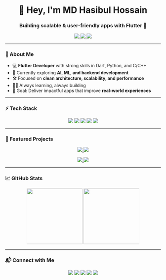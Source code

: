 <!--
## Hi there 👋

**hAsiBuL231/hAsiBuL231** is a ✨ _special_ ✨ repository because its `README.md` (this file) appears on your GitHub profile.

Here are some ideas to get you started:

- 🔭 I’m currently working on ...
- 🌱 I’m currently learning ...
- 👯 I’m looking to collaborate on ...
- 🤔 I’m looking for help with ...
- 💬 Ask me about ...
- 📫 How to reach me: ...
- 😄 Pronouns: ...
- ⚡ Fun fact: ...
-->



<!-- Banner (optional, you can design a banner and upload to repo, then link here) -->
<!-- <img src="banner.png" alt="MD Hasibul Hossain" width="100%"/> -->

<h1 align="center">👋 Hey, I'm MD Hasibul Hossain</h1>
<h3 align="center">Building scalable & user-friendly apps with Flutter 🚀</h3>

<p align="center">
  <a href="https://www.linkedin.com/in/hasibulhossain3251/" target="_blank">
    <img src="https://img.shields.io/badge/-LinkedIn-0077B5?style=for-the-badge&logo=linkedin&logoColor=white" />
  </a>
  <a href="https://www.youtube.com/@Mr.Rezvi123" target="_blank">
    <img src="https://img.shields.io/badge/-YouTube-FF0000?style=for-the-badge&logo=youtube&logoColor=white" />
  </a>
  <a href="mailto:hossainhasibul2@gmail.com">
    <img src="https://img.shields.io/badge/Email-hossainhasibul2@gmail.com-red?style=for-the-badge&logo=gmail&logoColor=white" />
  </a>
</p>

---

### 🚀 About Me
- 💻 **Flutter Developer** with strong skills in Dart, Python, and C/C++  
- 🌱 Currently exploring **AI, ML, and backend development**  
- 🛠 Focused on **clean architecture, scalability, and performance**
- 👨‍💻 Always learning, always building
- 🎯 Goal: Deliver impactful apps that improve **real-world experiences**  

---

### ⚡ Tech Stack
<p align="center">
  <img src="https://img.shields.io/badge/Flutter-02569B?logo=flutter&logoColor=white&style=for-the-badge" />
  <img src="https://img.shields.io/badge/Dart-0175C2?logo=dart&logoColor=white&style=for-the-badge" />
  <img src="https://img.shields.io/badge/Python-3776AB?logo=python&logoColor=white&style=for-the-badge" />
  <img src="https://img.shields.io/badge/C++-00599C?logo=c%2B%2B&logoColor=white&style=for-the-badge" />
  <img src="https://img.shields.io/badge/C-00599C?logo=c&logoColor=white&style=for-the-badge" />
</p>

---

### 📌 Featured Projects
<p align="center">
  <a href="https://github.com/hAsiBuL231/Women-Safety-App__wtih-live-location">
    <img src="https://github-readme-stats.vercel.app/api/pin/?username=hAsiBuL231&repo=Women-Safety-App__wtih-live-location&theme=transparent" />
  </a>
  <a href="https://github.com/hAsiBuL231/Cancer-Project">
    <img src="https://github-readme-stats.vercel.app/api/pin/?username=hAsiBuL231&repo=Cancer-Project&theme=transparent" />
  </a>
</p>

<p align="center">
  <a href="https://github.com/hAsiBuL231/Financial_App_E-wallet">
    <img src="https://github-readme-stats.vercel.app/api/pin/?username=hAsiBuL231&repo=Financial_App_E-wallet&theme=transparent" />
  </a>
  <a href="https://github.com/hAsiBuL231/RoadmapApp__React">
    <img src="https://github-readme-stats.vercel.app/api/pin/?username=hAsiBuL231&repo=RoadmapApp__React&theme=transparent" />
  </a>
</p>

---

### 📈 GitHub Stats
<p align="center">
  <img src="https://github-readme-stats.vercel.app/api?username=hAsiBuL231&show_icons=true&theme=transparent" height="180"/>
  <img src="https://github-readme-stats.vercel.app/api/top-langs/?username=hAsiBuL231&layout=compact&theme=transparent" height="180"/>
</p>

---

### 📬 Connect with Me
<p align="center">
  <a href="https://www.linkedin.com/in/hasibulhossain3251/" target="_blank"><img src="https://img.icons8.com/color/48/000000/linkedin.png"/></a>
  <a href="https://www.youtube.com/@Mr.Rezvi123" target="_blank"><img src="https://img.icons8.com/color/48/000000/youtube-play.png"/></a>
  <a href="https://www.facebook.com/Mr.Rezvi/" target="_blank"><img src="https://img.icons8.com/color/48/000000/facebook.png"/></a>
  <a href="https://www.instagram.com/hossainmd.hasibul/" target="_blank"><img src="https://img.icons8.com/color/48/000000/instagram.png"/></a>
  <a href="+8801811989292" target="_blank"><img src="https://img.icons8.com/color/48/000000/whatsapp.png"/></a>
</p>
